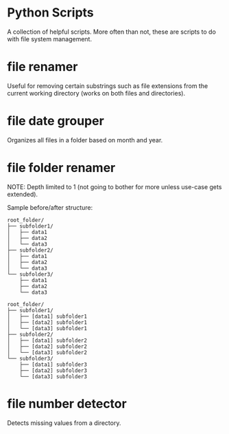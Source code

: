 # Python Scripts
A collection of helpful scripts. More often than not, these are scripts to do with file system management.

# file renamer
Useful for removing certain substrings such as file extensions from the current working directory (works on both files and directories).

# file date grouper
Organizes all files in a folder based on month and year.

# file folder renamer

NOTE: Depth limited to 1 (not going to bother for more unless use-case gets extended).

Sample before/after structure:
```
root_folder/
├── subfolder1/
│   ├── data1
│   ├── data2
│   └── data3
├── subfolder2/
│   ├── data1
│   ├── data2
│   └── data3
└── subfolder3/
    ├── data1
    ├── data2
    └── data3
```

```
root_folder/
├── subfolder1/
│   ├── [data1] subfolder1
│   ├── [data2] subfolder1
│   └── [data3] subfolder1
├── subfolder2/
│   ├── [data1] subfolder2
│   ├── [data2] subfolder2
│   └── [data3] subfolder2
└── subfolder3/
    ├── [data1] subfolder3
    ├── [data2] subfolder3
    └── [data3] subfolder3
```

# file number detector
Detects missing values from a directory.